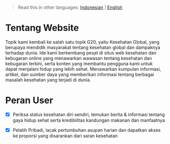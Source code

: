 > Read this in other languages: [Indonesian](https://github.com/farrasjay/pbp-midterm-project-b09/blob/main/README.md) | [English](https://github.com/farrasjay/pbp-midterm-project-b09/blob/main/README.en.md)
 
# Tentang Website #
Topik kami kembali ke salah satu topik G20, yaitu Kesehatan Global, yang berupaya mendidik masyarakat tentang kesehatan global dan dampaknya terhadap dunia. Ide kami berkembang pesat di situs web kesehatan dan kebugaran online yang menawarkan wawasan tentang kesehatan dan kebugaran terkini, serta konten yang membantu pengguna kami untuk dapat menjalani hidup yang lebih sehat. Menawarkan kumpulan informasi, artikel, dan sumber daya yang memberikan informasi tentang berbagai masalah kesehatan yang terjadi di dunia.
 
# Peran User #
- [x] Periksa status kesehatan diri sendiri, temukan berita & informasi tentang gaya hidup sehat serta kredibilitas kandungan makanan dan manfaatnya
- [x] Pelatih Pribadi, lacak pertumbuhan asupan harian dan dapatkan akses ke proporsi yang disarankan dari saran kesehatan


